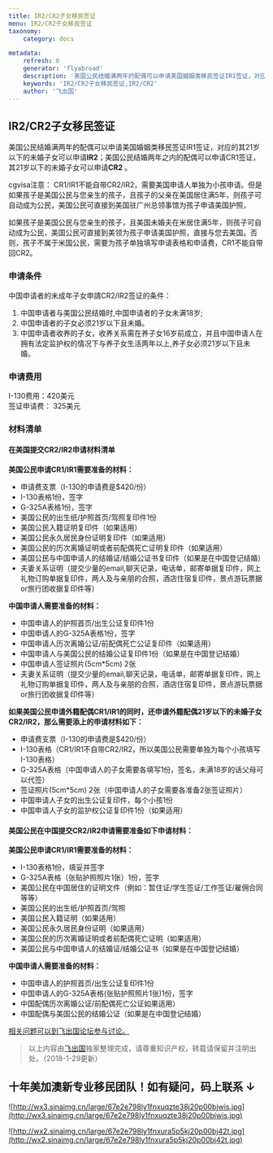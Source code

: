 ```yaml
---
title: IR2/CR2子女移民签证
menu: IR2/CR2子女移民签证
taxonomy:
    category: docs

metadata:
    refresh: 0
    generator: 'flyabroad'
    description: '美国公民结婚满两年的配偶可以申请美国婚姻类移民签证IR1签证，对应的其21岁以下的未婚子女可以申请**IR2**；美国公民结婚两年之内的配偶可以申请CR1签证，其21岁以下的未婚子女可以申请**CR2** 。'
    keywords: 'IR2/CR2子女移民签证,IR2/CR2'
    author: '飞出国'
---
```

## IR2/CR2子女移民签证 

美国公民结婚满两年的配偶可以申请美国婚姻类移民签证IR1签证，对应的其21岁以下的未婚子女可以申请**IR2**；美国公民结婚两年之内的配偶可以申请CR1签证，其21岁以下的未婚子女可以申请**CR2** 。

cgvisa注意： CR1/IR1不能自带CR2/IR2，需要美国申请人单独为小孩申请。但是如果孩子是美国公民与您亲生的孩子，且孩子的父亲在美国居住满5年，则孩子可自动成为公民，美国公民可直接到美国驻广州总领事馆为孩子申请美国护照，

如果孩子是美国公民与您亲生的孩子，且美国未婚夫在米居住满5年，则孩子可自动成为公民，美国公民可直接到美领为孩子申请美国护照，直接与您去美国。否则，孩子不属于米国公民，需要为孩子单独填写申请表格和申请费，CR1不能自带回CR2。

### 申请条件 ###

中国申请者的未成年子女申請CR2/IR2签证的条件： 

1. 中国申请者与美国公民结婚时,中国申请者的子女未满18岁;
1. 中国申请者的子女必须21岁以下且未婚。
1. 中国申请者收养的子女，收养关系需在养子女16岁前成立，并且中国申请人在拥有法定监护权的情况下与养子女生活两年以上,养子女必须21岁以下且未婚。 

### 申请费用 ###

I-130费用：420美元  
签证申请费： 325美元

### 材料清单 ###

#### 在美国提交CR2/IR2申请材料清单 ####

**美国公民申请CR1/IR1需要准备的材料：**

- 申请费支票（I-130的申请费是$420/份）
- I-130表格1份，签字
- G-325A表格1份，签字
- 美国公民的出生纸/护照首页/驾照复印件1份
- 美国公民入籍证明复印件（如果适用）
- 美国公民永久居民身份证明复印件（如果适用）
- 美国公民的历次离婚证明或者前配偶死亡证明复印件（如果适用）
- 美国公民与中国申请人的结婚证/结婚公证书复印件（如果是在中国登记结婚）
- 夫妻关系证明（提交少量的email,聊天记录，电话单，邮寄单据复印件，网上礼物订购单据复印件，两人及与亲朋的合照，酒店住宿复印件，景点游玩票据or旅行团收据复印件等）

**中国申请人需要准备的材料：**

- 中国申请人的护照首页/出生公证复印件1份
- 中国申请人的G-325A表格1份，签字
- 中国申请人历次离婚公证/前配偶死亡公证复印件（如果适用）
- 中国申请人与美国公民的结婚公证复印件1份（如果是在中国登记结婚）
- 中国申请人签证照片(5cm*5cm) 2张
- 夫妻关系证明（提交少量的email,聊天记录，电话单，邮寄单据复印件，网上礼物订购单据复印件，两人及与亲朋的合照，酒店住宿复印件，景点游玩票据or旅行团收据复印件等）

**如果美国公民申请外籍配偶CR1/IR1的同时，还申请外籍配偶21岁以下的未婚子女CR2/IR2，那么需要添上的申请材料如下：**

- 申请费支票（I-130的申请费是$420/份）
- I-130表格（CR1/IR1不自带CR2/IR2，所以美国公民需要单独为每个小孩填写I-130表格）
- G-325A表格（中国申请人的子女需要各填写1份，签名，未满18岁的话父母可以代签）
- 签证照片(5cm*5cm) 2张（中国申请人的子女需要各准备2张签证照片）
- 中国申请人子女的出生公证复印件，每个小孩1份
- 中国申请人子女的监护权公证复印件1份（如果适用）

#### 美国公民在中国提交CR2/IR2申请需要准备如下申请材料：  ####

**美国公民申请CR1/IR1需要准备的材料：**

- I-130表格1份，填妥并签字
- G-325A表格（张贴护照照片1张）1份，签字
- 美国公民在中国居住的证明文件（例如：暂住证/学生签证/工作签证/雇佣合同等等）
- 美国公民的出生纸/护照首页/驾照
- 美国公民入籍证明（如果适用）
- 美国公民永久居民身份证明（如果适用）
- 美国公民的历次离婚证明或者前配偶死亡证明（如果适用）
- 美国公民与中国申请人的结婚证/结婚公证书（如果是在中国登记结婚）

**中国申请人需要准备的材料：**

- 中国申请人的护照首页/出生公证复印件1份
- 中国申请人的G-325A表格(张贴护照照片1张)1份，签字
- 中国配偶历次离婚公证/前配偶死亡公证如果适用）
- 中国配偶与美国公民的结婚公证（如果是在中国登记结婚）

[相关问题可以到飞出国论坛参与讨论。](http://bbs.fcgvisa.com/t/15430?target=_blank)

> 以上内容由[飞出国](http://www.flyabroad.hk/)独家整理完成，请尊重知识产权，转载请保留并注明出处。（2018-1-29更新）

## 十年美加澳新专业移民团队！如有疑问，码上联系 ↓ ##

![http://wx3.sinaimg.cn/large/67e2e798ly1fnxuqzte38j20p00bjwis.jpg](http://wx3.sinaimg.cn/large/67e2e798ly1fnxuqzte38j20p00bjwis.jpg)

![http://wx2.sinaimg.cn/large/67e2e798ly1fnxura5p5kj20p00bj42t.jpg](http://wx2.sinaimg.cn/large/67e2e798ly1fnxura5p5kj20p00bj42t.jpg)